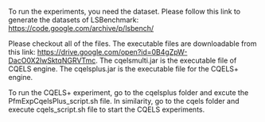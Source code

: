 To run the experiments, you need the dataset. Please follow this link to generate the datasets of LSBenchmark:
https://code.google.com/archive/p/lsbench/

Please checkout all of the files. The executable files are downloadable from this link: https://drive.google.com/open?id=0B4gZpW-DacO0X2lwSktqNGRVTmc. The cqelsmulti.jar is the executable file of CQELS engine. The cqelsplus.jar is the executable file for the CQELS+ engine.

To run the CQELS+ experiment, go to the cqelsplus folder and excute the PfmExpCqelsPlus\_script.sh file. In similarity, go to the cqels folder and execute cqels\_script.sh file to start the CQELS experiments.



